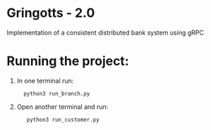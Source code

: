 # Gringotts - 2.0
Implementation of a consistent distributed bank system using gRPC

# Running the project:
 1) In one terminal run:

    ```
      python3 run_branch.py
    ```

2) Open another terminal and run:

   ```
      python3 run_customer.py
   ```

